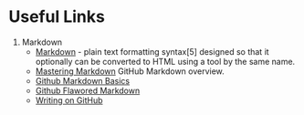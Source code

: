 [comment]: <> ( vim:ts=4
)

# Useful Links #


1. Markdown
	* [Markdown](https://en.wikipedia.org/wiki/Markdown) -
	plain text formatting syntax[5] designed so
	that it optionally can be converted to HTML
	using a tool by the same name.
	* [Mastering Markdown](https://guides.github.com/features/mastering-markdown/)
	  GitHub Markdown overview.
	* [Github Markdown Basics](https://help.github.com/articles/markdown-basics)
	* [Github Flawored Markdown](https://help.github.com/articles/github-flavored-markdown)
	* [Writing on GitHub](https://help.github.com/articles/writing-on-github)
